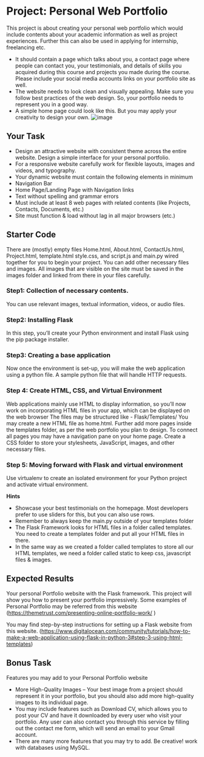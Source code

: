 # Project: Personal Web Portfolio

This project is about creating your personal web portfolio which would include contents about your academic information as well as project experiences. Further this can also be used in applying for internship, freelancing etc.
* It should contain a page which talks about you, a contact page where people can contact you, your testimonials, and details of skills you acquired during this course and projects you made during the course. Please include your social media accounts links on your portfolio site as well.
* The website needs to look clean and visually appealing. Make sure you follow best practices of the web design. So, your portfolio needs to represent you in a good way. 
* A simple home page could look like this. But you may apply your creativity to design your own.
![image](https://user-images.githubusercontent.com/118975186/204162146-5eb33fc2-cdbf-4e24-b283-a92df87e955b.png)



## Your Task
* Design an attractive website with consistent theme across the entire website. Design a simple interface for your personal portfolio. 
* For a responsive website carefully work for flexible layouts, images and videos, and typography.
* Your dynamic website must contain the following elements in minimum
* Navigation Bar
* Home Page/Landing Page with Navigation links
* Text without spelling and grammar errors
* Must include at least 8 web pages with related contents (like Projects, Contacts, Documents, etc.)
* Site must function & load without lag in all major browsers (etc.)

 
## Starter Code
There are (mostly) empty files Home.html, About.html, ContactUs.html, Project.html, template.html style.css, and script.js and main.py wired together for you to begin your project. You can add other necessary files and images. All images that are visible on the site must be saved in the images folder and linked from there in your files carefully.
### Step1: Collection of necessary contents.
You can use relevant images, textual information, videos, or audio files. 
### Step2: Installing Flask 
In this step, you’ll create your Python environment and install Flask using the pip package installer.
### Step3: Creating a base application 
Now once the environment is set-up, you will make the web application using a python file.
A sample python file that will handle HTTP requests. 

### Step 4: Create HTML, CSS, and Virtual Environment
Web applications mainly use HTML to display information, so you’ll now work on incorporating HTML files in your app, which can be displayed on the web browser
The files may be structured like - Flask/Templates/<HTML files>
You may create a new HTML file as home.html.
Further add more pages inside the templates folder, as per the web portfolio you plan to design.
To connect all pages you may have a navigation pane on your home page.
Create a CSS folder to store your stylesheets, JavaScript, images, and other necessary files. 
### Step 5: Moving forward with Flask and virtual environment
Use virtualenv to create an isolated environment for your Python project and activate virtual environment.



**Hints**

* Showcase your best testimonials on the homepage. Most developers prefer to use sliders for this, but you can also use rows. 
* Remember to always keep the main.py outside of your templates folder
* The Flask Framework looks for HTML files in a folder called templates. You need to create a templates folder and put all your HTML files in there.
* In the same way as we created a folder called templates to store all our HTML templates, we need a folder called static to keep css, javascript files & images.
## Expected Results
Your personal Portfolio website with the Flask framework.  This project will show you how to present your portfolio impressively. 
Some examples of Personal Portfolio may be referred from this website (https://themetrust.com/presenting-online-portfolio-work/ ) 
  
You may find step-by-step instructions for setting up a Flask website from this website. (https://www.digitalocean.com/community/tutorials/how-to-make-a-web-application-using-flask-in-python-3#step-3-using-html-templates)


## Bonus Task
Features you may add to your Personal Portfolio website
* More High-Quality Images – Your best image from a project should represent it in your portfolio, but you should also add more high-quality images to its individual page.
* You may include features such as Download CV, which allows you to post your CV and have it downloaded by every user who visit your portfolio. Any user can also contact you through this service by filling out the contact me form, which will send an email to your Gmail account.
* There are many more features that you may try to add. Be creative! work with databases using MySQL.
 

